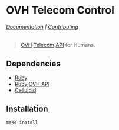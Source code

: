 # OVH Telecom Control

###### [Documentation](doc) | [Contributing](CONTRIBUTING)

> [OVH] [Telecom][Telephony] [API] for Humans.

## Dependencies

- [Ruby]
- [Ruby OVH API]
- [Celluloid]

## Installation

```
make install
```

[OVH]: https://ovh.com
[API]: https://api.ovh.com
[Telephony]: https://api.ovh.com/console/#/telephony
[Ruby]: http://ruby-lang.org
[Ruby OVH API]: https://rubygems.org/gems/ovh-api
[Celluloid]: https://celluloid.io
